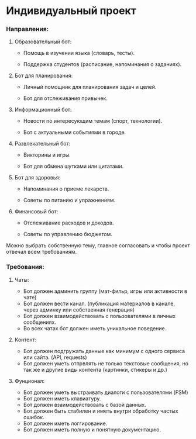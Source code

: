 # Индивидуальный проект

### Направления:

1. Образовательный бот:

   * Помощь в изучении языка (словарь, тесты).

   * Поддержка студентов (расписание, напоминания о заданиях).

2. Бот для планирования:

   * Личный помощник для планирования задач и целей.

   * Бот для отслеживания привычек.

3. Информационный бот:

   * Новости по интересующим темам (спорт, технологии).

   * Бот с актуальными событиями в городе.

4. Развлекательный бот:

   * Викторины и игры.

   * Бот для обмена шутками или цитатами.

5. Бот для здоровья:

   * Напоминания о приеме лекарств.

   * Советы по питанию и упражнениям.

6. Финансовый бот:

   * Отслеживание расходов и доходов.

   * Советы по управлению бюджетом.

Можно выбрать собственную тему, главное согласовать и чтобы проект отвечал всем требованиям.

### Требования:

1. Чаты: 
    * Бот должен админить группу (мат-фильр, игры или активности в чате)
    * Бот должен вести канал. (публикация материалов в канале, через админку или собственная генерация)
    * Бот должен взаимодействовать с пользователями в личных сообщениях.
    * Во всех чатах бот должен иметь уникальное поведение.

2. Контент:
    * Бот должен подгружать данные как минимум с одного сервиса или сайта. (API, requests)
    * Бот должен уметь отпрвлять не только текстовые сообщения, но так же и другие виды контента (картинки, стикеры и др.)

3. Фунционал:
    * Бот должен уметь выстраивать диалоги с пользователями (FSM)
    * Бот должен иметь клавиатуру. 
    * Бот должен взаимодействовать с базой данных.
    * Бот должен быть стабилен и иметь внутри обработку частых ошибок.
    * Бот должен иметь логгирование.
    * Бот должен иметь полную и понятную документацию.
